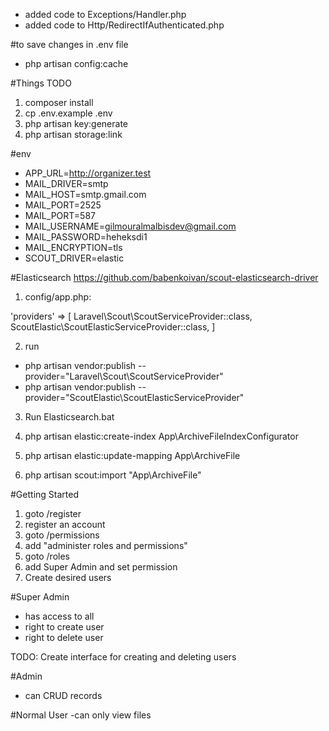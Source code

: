 - added code to Exceptions/Handler.php
- added code to Http/RedirectIfAuthenticated.php

#to save changes in .env file
- php artisan config:cache 


#Things TODO
1. composer install
2. cp .env.example .env
3. php artisan key:generate
4. php artisan storage:link

#env
- APP_URL=http://organizer.test
- MAIL_DRIVER=smtp
- MAIL_HOST=smtp.gmail.com
- MAIL_PORT=2525
- MAIL_PORT=587
- MAIL_USERNAME=gilmouralmalbisdev@gmail.com
- MAIL_PASSWORD=heheksdi1
- MAIL_ENCRYPTION=tls
- SCOUT_DRIVER=elastic

#Elasticsearch
https://github.com/babenkoivan/scout-elasticsearch-driver

1. config/app.php:

'providers' => [
    Laravel\Scout\ScoutServiceProvider::class,
    ScoutElastic\ScoutElasticServiceProvider::class,
]

2. run 
- php artisan vendor:publish --provider="Laravel\Scout\ScoutServiceProvider"
- php artisan vendor:publish --provider="ScoutElastic\ScoutElasticServiceProvider"

3. Run Elasticsearch.bat

4. php artisan elastic:create-index App\\ArchiveFileIndexConfigurator

5. php artisan elastic:update-mapping App\\ArchiveFile

6. php artisan scout:import "App\ArchiveFile"

#Getting Started
1. goto /register 
2. register an account
3. goto /permissions
4. add "administer roles and permissions"
5. goto /roles
6. add Super Admin and set permission
7. Create desired users


#Super Admin
- has access to all 
- right to create user 
- right to delete user

TODO: Create interface for creating and deleting users

#Admin
- can CRUD records

#Normal User 
-can only view files